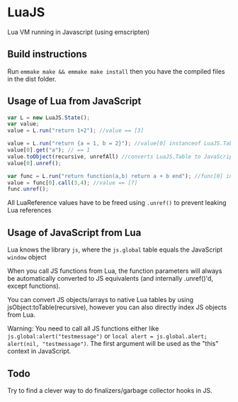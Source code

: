 LuaJS
=====

Lua VM running in Javascript (using emscripten)

Build instructions
------------------

Run `emmake make && emmake make install` then you have the compiled files in the dist folder.

Usage of Lua from JavaScript
----------------------------

```javascript
var L = new LuaJS.State();
var value;
value = L.run("return 1+2"); //value == [3]

value = L.run("return {a = 1, b = 2}"); //value[0] instanceof LuaJS.Table, value[0] instanceof LuaJS.Reference
value[0].get("a"); // == 1
value.toObject(recursive, unrefAll) //converts LuaJS.Table to JavaScript object (will drop all other LuaJS.Reference-s if unrefAll == true)
value[0].unref();

var func = L.run("return function(a,b) return a + b end"); //func[0] instanceof LuaJS.Function, func[0] instanceof LuaJS.Reference
value = func[0].call(3,4); //value == [7]
func.unref();
```

All LuaReference values have to be freed using `.unref()` to prevent leaking Lua references

Usage of JavaScript from Lua
----------------------------
Lua knows the library `js`, where the `js.global` table equals the JavaScript `window` object

When you call JS functions from Lua, the function parameters will always be automatically converted to JS equivalents (and internally .unref()'d, except functions).

You can convert JS objects/arrays to native Lua tables by using jsObject:toTable(recursive), however you can also directly index JS objects from Lua.

Warning: You need to call all JS functions either like `js.global:alert("testmessage")` or `local alert = js.global.alert; alert(nil, "testmessage")`. The first argument will be used as the "this" context in JavaScript.

Todo
----
Try to find a clever way to do finalizers/garbage collector hooks in JS.
